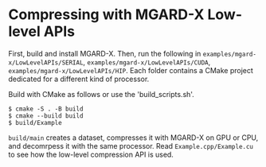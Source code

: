 # Compressing with MGARD-X Low-level APIs

First, build and install MGARD-X.
Then, run the following in `examples/mgard-x/LowLevelAPIs/SERIAL`, `examples/mgard-x/LowLevelAPIs/CUDA`, `examples/mgard-x/LowLevelAPIs/HIP`. Each folder contains a CMake project dedicated for a different kind of processor.

Build with CMake as follows or use the 'build_scripts.sh'.
```console
$ cmake -S . -B build
$ cmake --build build
$ build/Example
```


`build/main` creates a dataset, compresses it with MGARD-X on GPU or CPU, and decomrpess it with the same processor.
Read `Example.cpp/Example.cu` to see how the low-level compression API is used.
